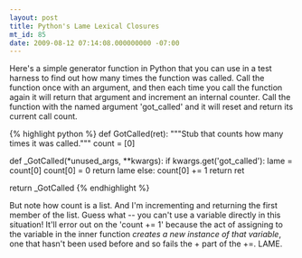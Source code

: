 ```yaml
---
layout: post
title: Python's Lame Lexical Closures
mt_id: 85
date: 2009-08-12 07:14:08.000000000 -07:00
---
```

Here's a simple generator function in Python that you can use in a test harness
to find out how many times the function was called. Call the function once with
an argument, and then each time you call the function again it will return that
argument and increment an internal counter. Call the function with the named
argument 'got_called' and it will reset and return its current call count.

{% highlight python %}
def GotCalled(ret):
  """Stub that counts how many times it was called."""
  count = [0]

  def _GotCalled(*unused_args, **kwargs):
    if kwargs.get('got_called'):
      lame = count[0]
      count[0] = 0
      return lame
    else:
      count[0] += 1
      return ret

  return _GotCalled
{% endhighlight %}

But note how count is a list. And I'm incrementing and returning the first
member of the list. Guess what -- you can't use a variable directly in this
situation! It'll error out on the 'count += 1' because the act of assigning to
the variable in the inner function <i>creates a new instance of that
variable</i>, one that hasn't been used before and so fails the + part of the
+=. LAME. 
